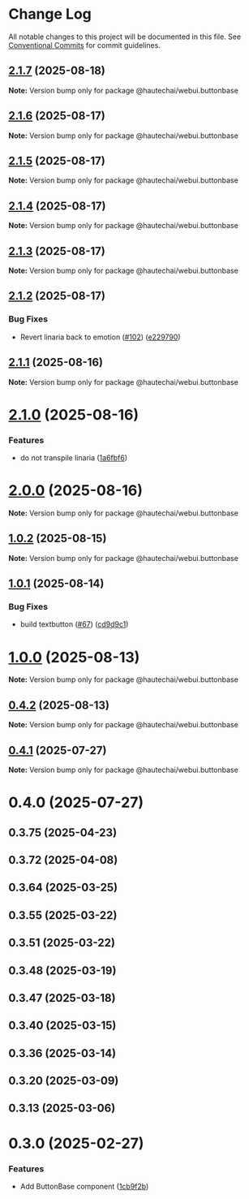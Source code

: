 # Change Log

All notable changes to this project will be documented in this file.
See [Conventional Commits](https://conventionalcommits.org) for commit guidelines.

## [2.1.7](https://github.com/HautechAI/webui/compare/@hautechai/webui.buttonbase@2.1.6...@hautechai/webui.buttonbase@2.1.7) (2025-08-18)

**Note:** Version bump only for package @hautechai/webui.buttonbase

## [2.1.6](https://github.com/HautechAI/webui/compare/@hautechai/webui.buttonbase@2.1.5...@hautechai/webui.buttonbase@2.1.6) (2025-08-17)

**Note:** Version bump only for package @hautechai/webui.buttonbase

## [2.1.5](https://github.com/HautechAI/webui/compare/@hautechai/webui.buttonbase@2.1.4...@hautechai/webui.buttonbase@2.1.5) (2025-08-17)

**Note:** Version bump only for package @hautechai/webui.buttonbase

## [2.1.4](https://github.com/HautechAI/webui/compare/@hautechai/webui.buttonbase@2.1.3...@hautechai/webui.buttonbase@2.1.4) (2025-08-17)

**Note:** Version bump only for package @hautechai/webui.buttonbase

## [2.1.3](https://github.com/HautechAI/webui/compare/@hautechai/webui.buttonbase@2.1.2...@hautechai/webui.buttonbase@2.1.3) (2025-08-17)

**Note:** Version bump only for package @hautechai/webui.buttonbase

## [2.1.2](https://github.com/HautechAI/webui/compare/@hautechai/webui.buttonbase@2.1.1...@hautechai/webui.buttonbase@2.1.2) (2025-08-17)

### Bug Fixes

- Revert linaria back to emotion ([#102](https://github.com/HautechAI/webui/issues/102)) ([e229790](https://github.com/HautechAI/webui/commit/e229790dae8eba4b3037bbe41365e5a73ab7f6dc))

## [2.1.1](https://github.com/HautechAI/webui/compare/@hautechai/webui.buttonbase@2.1.0...@hautechai/webui.buttonbase@2.1.1) (2025-08-16)

**Note:** Version bump only for package @hautechai/webui.buttonbase

# [2.1.0](https://github.com/HautechAI/webui/compare/@hautechai/webui.buttonbase@1.0.2...@hautechai/webui.buttonbase@2.1.0) (2025-08-16)

### Features

- do not transpile linaria ([1a6fbf6](https://github.com/HautechAI/webui/commit/1a6fbf6353a0e5028040006b5045170cf83f1ba0))

# [2.0.0](https://github.com/HautechAI/webui/compare/@hautechai/webui.buttonbase@1.0.2...@hautechai/webui.buttonbase@2.0.0) (2025-08-16)

**Note:** Version bump only for package @hautechai/webui.buttonbase

## [1.0.2](https://github.com/HautechAI/webui/compare/@hautechai/webui.buttonbase@1.0.1...@hautechai/webui.buttonbase@1.0.2) (2025-08-15)

**Note:** Version bump only for package @hautechai/webui.buttonbase

## [1.0.1](https://github.com/HautechAI/webui/compare/@hautechai/webui.buttonbase@1.0.0...@hautechai/webui.buttonbase@1.0.1) (2025-08-14)

### Bug Fixes

- build textbutton ([#67](https://github.com/HautechAI/webui/issues/67)) ([cd9d9c1](https://github.com/HautechAI/webui/commit/cd9d9c1cc01c2550a3f739c91aba7dce3edef42d))

# [1.0.0](https://github.com/HautechAI/webui/compare/@hautechai/webui.buttonbase@0.4.2...@hautechai/webui.buttonbase@1.0.0) (2025-08-13)

**Note:** Version bump only for package @hautechai/webui.buttonbase

## [0.4.2](https://github.com/HautechAI/webui/compare/@hautechai/webui.buttonbase@0.4.1...@hautechai/webui.buttonbase@0.4.2) (2025-08-13)

**Note:** Version bump only for package @hautechai/webui.buttonbase

## [0.4.1](https://github.com/HautechAI/webui/compare/@hautechai/webui.buttonbase@0.4.0...@hautechai/webui.buttonbase@0.4.1) (2025-07-27)

**Note:** Version bump only for package @hautechai/webui.buttonbase

# 0.4.0 (2025-07-27)

## 0.3.75 (2025-04-23)

## 0.3.72 (2025-04-08)

## 0.3.64 (2025-03-25)

## 0.3.55 (2025-03-22)

## 0.3.51 (2025-03-22)

## 0.3.48 (2025-03-19)

## 0.3.47 (2025-03-18)

## 0.3.40 (2025-03-15)

## 0.3.36 (2025-03-14)

## 0.3.20 (2025-03-09)

## 0.3.13 (2025-03-06)

# 0.3.0 (2025-02-27)

### Features

- Add ButtonBase component ([1cb9f2b](https://github.com/HautechAI/webui/commit/1cb9f2b6a75b899960657b8044ff2962d827e40c))
